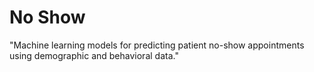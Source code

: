 # No Show
 "Machine learning models for predicting patient no-show appointments using demographic and behavioral data."
